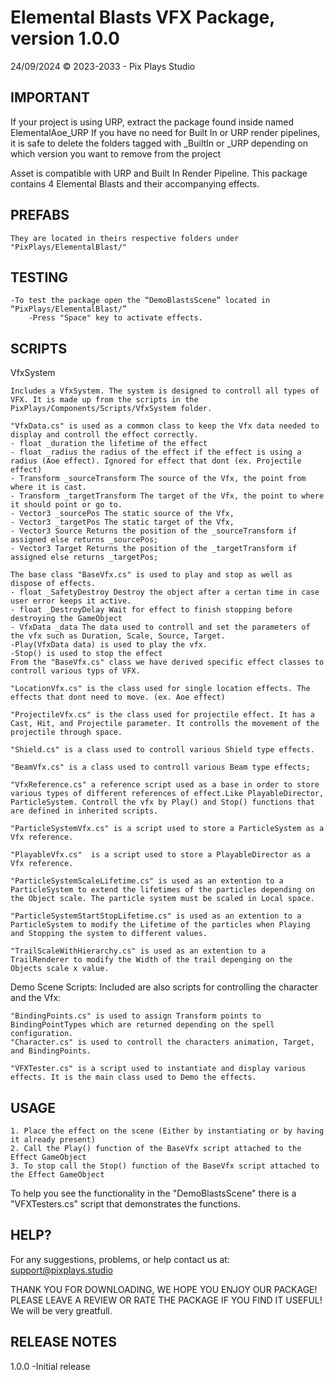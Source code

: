 # Elemental Blasts VFX Package, version 1.0.0
24/09/2024
© 2023-2033 - Pix Plays Studio

IMPORTANT
--------------------
If your project is using URP, extract the package found inside named ElementalAoe_URP
If you have no need for Built In or URP render pipelines, it is safe to delete the folders tagged with _BuiltIn or _URP depending on which version you want to remove from the project

Asset is compatible with URP and Built In Render Pipeline.
This package contains 4 Elemental Blasts and their accompanying effects.

PREFABS
--------------------
    They are located in theirs respective folders under "PixPlays/ElementalBlast/"

TESTING
--------------------
    -To test the package open the “DemoBlastsScene” located in “PixPlays/ElementalBlast/”
		-Press "Space" key to activate effects.

SCRIPTS
--------------------
VfxSystem

	Includes a VfxSystem. The system is designed to controll all types of VFX. It is made up from the scripts in the
	PixPlays/Components/Scripts/VfxSystem folder.

	"VfxData.cs" is used as a common class to keep the Vfx data needed to display and controll the effect correctly.
	- float _duration the lifetime of the effect
	- float _radius the radius of the effect if the effect is using a radius (Aoe effect). Ignored for effect that dont (ex. Projectile effect)
	- Transform _sourceTransform The source of the Vfx, the point from where it is cast.
	- Transform _targetTransform The target of the Vfx, the point to where it should point or go to.
	- Vector3 _sourcePos The static source of the Vfx,
	- Vector3 _targetPos The static target of the Vfx,
	- Vector3 Source Returns the position of the _sourceTransform if assigned else returns _sourcePos;
	- Vector3 Target Returns the position of the _targetTransform if assigned else returns _targetPos;

	The base class "BaseVfx.cs" is used to play and stop as well as dispose of effects.
	- float _SafetyDestroy Destroy the object after a certan time in case user error keeps it active.
	- float _DestroyDelay Wait for effect to finish stopping before destroying the GameObject
	- VfxData _data The data used to controll and set the parameters of the vfx such as Duration, Scale, Source, Target.
	-Play(VfxData data) is used to play the vfx.
	-Stop() is used to stop the effect
	From the "BaseVfx.cs" class we have derived specific effect classes to controll various typs of VFX.

	"LocationVfx.cs" is the class used for single location effects. The effects that dont need to move. (ex. Aoe effect)
	
	"ProjectileVfx.cs" is the class used for projectile effect. It has a Cast, Hit, and Projectile parameter. It controlls the movement of the projectile through space.
	
	"Shield.cs" is a class used to controll various Shield type effects.
	
	"BeamVfx.cs" is a class used to controll various Beam type effects;

	"VfxReference.cs" a reference script used as a base in order to store various types of different references of effect.Like PlayableDirector, ParticleSystem. Controll the vfx by Play() and Stop() functions that are defined in inherited scripts.
	
	"ParticleSystemVfx.cs" is a script used to store a ParticleSystem as a Vfx reference.
	
	"PlayableVfx.cs"  is a script used to store a PlayableDirector as a Vfx reference.

	"ParticleSystemScaleLifetime.cs" is used as an extention to a ParticleSystem to extend the lifetimes of the particles depending on the Object scale. The particle system must be scaled in Local space.
	
	"ParticleSystemStartStopLifetime.cs" is used as an extention to a ParticleSystem to modify the Lifetime of the particles when Playing and Stopping the system to different values.
	
	"TrailScaleWithHierarchy.cs" is used as an extention to a TrailRenderer to modify the Width of the trail depenging on the Objects scale x value.
	
Demo Scene Scripts:
	Included are also scripts for controlling the character and the Vfx:
	
	"BindingPoints.cs" is used to assign Transform points to BindingPointTypes which are returned depending on the spell configuration.
	"Character.cs" is used to controll the characters animation, Target, and BindingPoints.
	
	"VFXTester.cs" is a script used to instantiate and display various effects. It is the main class used to Demo the effects.

USAGE
--------------------
	1. Place the effect on the scene (Either by instantiating or by having it already present)
	2. Call the Play() function of the BaseVfx script attached to the Effect GameObject
	3. To stop call the Stop() function of the BaseVfx script attached to the Effect GameObject

To help you see the functionality in the "DemoBlastsScene" there is a "VFXTesters.cs" script that demonstrates the functions.


HELP?
--------------------
For any suggestions, problems, or help contact us at:
support@pixplays.studio 

THANK YOU FOR DOWNLOADING, WE HOPE YOU ENJOY OUR PACKAGE!
PLEASE LEAVE A REVIEW OR RATE THE PACKAGE IF YOU FIND IT USEFUL!
We will be very greatfull.

RELEASE NOTES
-------------
1.0.0
-Initial release


